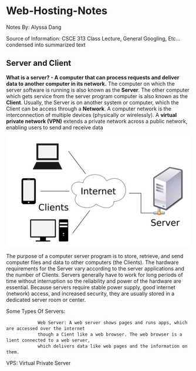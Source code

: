# Web-Hosting-Notes

Notes By: Alyssa Dang

Source of Information: CSCE 313 Class Lecture, General Googling, Etc... condensed into summarized text

## Server and Client

**What is a server? - A computer that can process requests and deliver data to another computer in its network.**
The computer on which the server software is running is also known as the **Server**.
The other computer which gets service from the server program computer is also known as the **Client**. 
Usually, the Server is on another system or computer, which the Client can be access through a **Network**.
A computer network is the interconnection of multiple devices (physically or wirelessly).
A **virtual private network (VPN)** extends a private network across a public network, enabling users to send and receive data 

![Server-Client Model](https://github.com/AlyssaDang/Web-Hosting-Notes/blob/master/notesImages/Server-Client-Model.png)

The purpose of a computer server program is to store, retrieve, and send computer files and data to other computers (the Clients). 
The hardware requirements for the Server vary according to the server applications and the number of Clients. 
Servers generally have to work for long periods of time without interruption so the reliability and power of the hardware are essential. Because servers require stable power supply, good internet (network) access, and increased security, they are usually stored in a dedicated server room or center.

Some Types Of Servers:

                Web Server: A web server shows pages and runs apps, which are accessed over the internet
                though a Cient like a web browser. The web browser is a lient connected to a web server, 
                which delivers data like web pages and the information on them. 
                

VPS: Virtual Private Server
